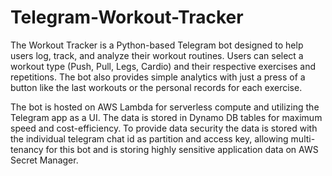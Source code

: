 # Telegram-Workout-Tracker
 
The Workout Tracker is a Python-based Telegram bot designed to help users log, track, and analyze their workout routines.
Users can select a workout type (Push, Pull, Legs, Cardio) and their respective exercises and repetitions. The bot also provides simple analytics with just a press of a button like the last workouts or the personal records for each exercise. 

The bot is hosted on AWS Lambda for serverless compute and utilizing the Telegram app as a UI. The data is stored in Dynamo DB tables for maximum speed and cost-efficiency. 
To provide data security the data is stored with the individual telegram chat id as partition and access key, allowing multi-tenancy for this bot and is storing highly sensitive application data on AWS Secret Manager. 
